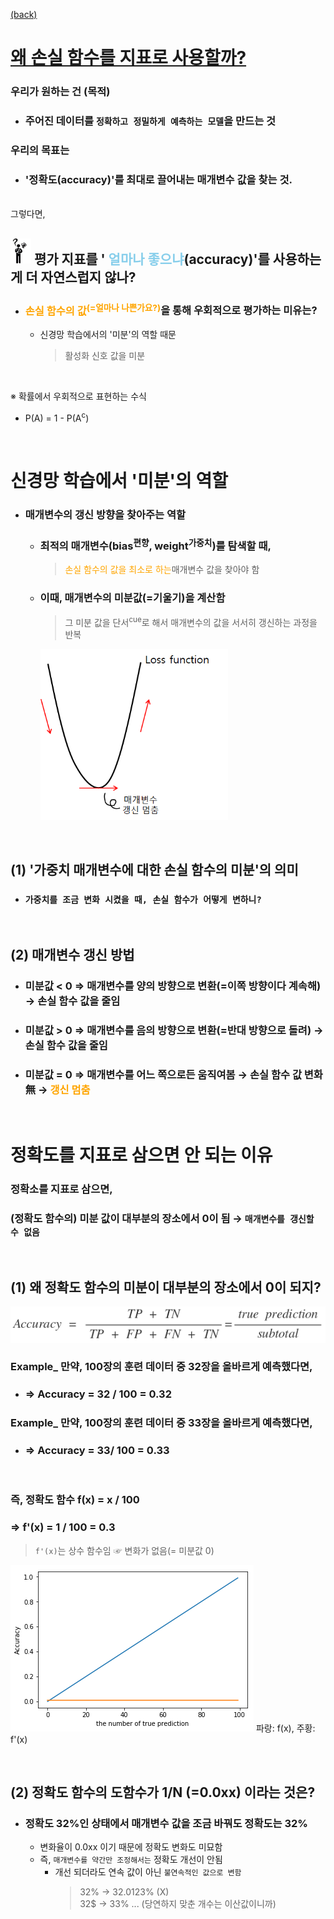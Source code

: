[(back)](https://github.com/DoranLyong/DL_coding_master/tree/master/Self_tutorial/3_learning/MNIST_learning/2_loss_function)

# [왜 손실 함수를 지표로 사용할까?](https://blog.naver.com/cheeryun/221387314571)

### 우리가 원하는 건 (목적)
* ### 주어진 데이터를 ```정확하고 정밀하게 예측하는 모델```을 만드는 것

### 우리의 목표는 
* ### '<b>정확도</b>(accuracy)'를 최대로 끌어내는 매개변수 값을 찾는 것.

<br/>
그렇다면,

## <img src="6_but_why.png" width=33> 평가 지표를 '<span style="color:skyblue"> 얼마나 좋으냐</span>(accuracy)'를 사용하는게 더 자연스럽지 않나? <br/>
* ### <span style="color:orange">손실 함수의 값<sup>(=얼마나 나쁜가요?)</span>을 통해 우회적으로 평가하는 미유는?
    * 신경망 학습에서의 '미분'의 역할 때문 
        > 활성화 신호 값을 미분 

<br/>

※ 확률에서 우회적으로 표현하는 수식 
* P(A) = 1 - P(A<sup>c</sup>)

<br/>

# 신경망 학습에서 '미분'의 역할 
* ### 매개변수의 갱신 방향을 찾아주는 역할 

    * ### 최적의 매개변수(bias<sup>편향</sup>, weight<sup>가중치</sup>)를 탐색할 때, <br/>
        > <span style="color:orange">손실 함수의 값을 최소로 하는</span>매개변수 값을 찾아야 함  
    * ### 이때, 매개변수의 미분값(=기울기)을 계산함
        > 그 미분 값을 단서<sup>cue</sup>로 해서 매개변수의 값을 서서히 갱신하는 과정을 반복 

        <img src="loss_func.png" width=300>

<br/>

## (1) '가중치 매개변수에 대한 손실 함수의 미분'의 의미 
* ### ```가중치를 조금 변화 시켰을 때, 손실 함수가 어떻게 변하니?```

<br/>

## (2) 매개변수 갱신 방법 
* ### 미분값 < 0  ⇒ 매개변수를 양의 방향으로 변환(=이쪽 방향이다 계속해) → 손실 함수 값을 줄임
* ### 미분값 > 0  ⇒ 매개변수를 음의 방향으로 변환(=반대 방향으로 돌려) → 손실 함수 값을 줄임 
* ### 미분값 = 0 ⇒  매개변수를 어느 쪽으로든 움직여봄 → 손실 함수 값 변화 無 →  <span style="color:orange">갱신 멈춤 </span>

<br/>

# 정확도를 지표로 삼으면 안 되는 이유 
### 정확소를 지표로 삼으면, <br/>
### (정확도 함수의) 미분 값이 대부분의 장소에서 0이 됨 → ```매개변수를 갱신할 수 없음```

<br/>

## (1) 왜 정확도 함수의 미분이 대부분의 장소에서 0이 되지?

<img src="accuracy.png" >

### <b>Example</b>_ 만약, 100장의 훈련 데이터 중 32장을 올바르게 예측했다면, 
* ### ⇒ Accuracy = 32 / 100 = 0.32 

### <b>Example</b>_ 만약, 100장의 훈련 데이터 중 33장을 올바르게 예측했다면, 
*  ### ⇒ Accuracy = 33/ 100 = 0.33 

<br/>

### 즉, 정확도 함수 f(x) = x / 100 

### ⇒ f'(x) = 1 / 100 = 0.3
> ```f'(x)```는 상수 함수임 ☞ 변화가 없음(= 미분값 0) 

<img src="acc_func.png"> 파랑: f(x), 주황: f'(x)

<br/>

## (2) 정확도 함수의 도함수가 1/N (=0.0xx) 이라는 것은?
* ### 정확도 32%인 상태에서 매개변수 값을 조금 바꿔도 정확도는 32% 
    * 변화율이 0.0xx 이기 때문에 정확도 변화도 미묘함 
    * 즉, ```매개변수를 약간만 조정해서는``` 정확도 개선이 안됨 
        * 개선 되더라도 연속 값이 아닌 ```불연속적인 값으로 변함```
            > 32% → 32.0123% (X) <br/>
            > 32$ → 33% ... (당연하지 맞춘 개수는 이산값이니까)